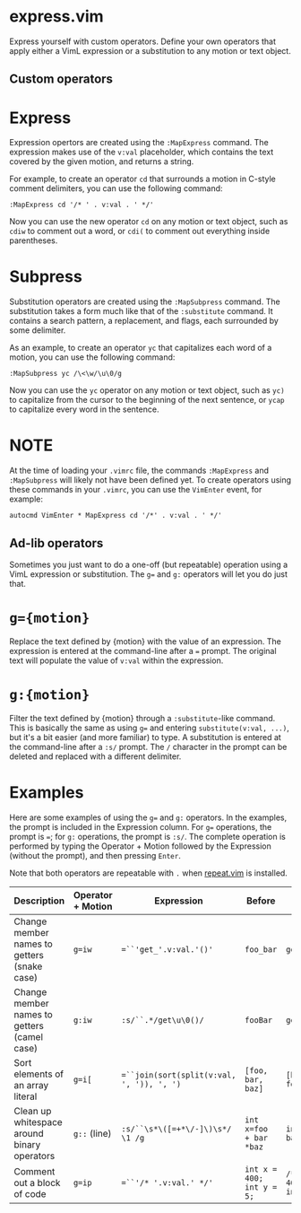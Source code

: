 express.vim
===========

Express yourself with custom operators. Define your own operators that apply
either a VimL expression or a substitution to any motion or text object.

Custom operators
----------------

# Express

Expression opertors are created using the `:MapExpress` command. The expression
makes use of the `v:val` placeholder, which contains the text covered by the
given motion, and returns a string.

For example, to create an operator `cd` that surrounds a motion in C-style
comment delimiters, you can use the following command:

    :MapExpress cd '/* ' . v:val . ' */'

Now you can use the new operator `cd` on any motion or text object, such as
`cdiw` to comment out a word, or `cdi(` to comment out everything inside
parentheses.

# Subpress

Substitution operators are created using the `:MapSubpress` command. The
substitution takes a form much like that of the `:substitute` command. It
contains a search pattern, a replacement, and flags, each surrounded by some
delimiter.

As an example, to create an operator `yc` that capitalizes each word of a
motion, you can use the following command:

    :MapSubpress yc /\<\w/\u\0/g

Now you can use the `yc` operator on any motion or text object, such as `yc)`
to capitalize from the cursor to the beginning of the next sentence, or `ycap`
to capitalize every word in the sentence.

# NOTE

At the time of loading your `.vimrc` file, the commands `:MapExpress` and
`:MapSubpress` will likely not have been defined yet. To create operators using
these commands in your `.vimrc`, you can use the `VimEnter` event, for example:

    autocmd VimEnter * MapExpress cd '/*' . v:val . ' */'

Ad-lib operators
----------------

Sometimes you just want to do a one-off (but repeatable) operation using a VimL
expression or substitution. The `g=` and `g:` operators will let you do just
that.

# `g={motion}`

Replace the text defined by {motion} with the value of an expression. The
expression is entered at the command-line after a `=` prompt. The original text
will populate the value of `v:val` within the expression.

# `g:{motion}`

Filter the text defined by {motion} through a `:substitute`-like command. This
is basically the same as using `g=` and entering `substitute(v:val, ...)`, but
it's a bit easier (and more familiar) to type. A substitution is entered at the
command-line after a `:s/` prompt. The `/` character in the prompt can be
deleted and replaced with a different delimiter.

# Examples

Here are some examples of using the `g=` and `g:` operators. In the examples,
the prompt is included in the Expression column. For `g=` operations, the
prompt is `=`; for `g:` operations, the prompt is `:s/`. The complete operation
is performed by typing the Operator + Motion followed by the Expression
(without the prompt), and then pressing `Enter`.

Note that both operators are repeatable with `.` when [repeat.vim][1] is
installed.

Description | Operator + Motion | Expression | Before | After
--- | --- | --- | --- | ---
Change member names to getters (snake case) | `g=iw` | `=``'get_'.v:val.'()'` | `foo_bar` | `get_foo_bar()`
Change member names to getters (camel case) | `g:iw` | `:s/``.*/get\u\0()/` | `fooBar` | `getFooBar()`
Sort elements of an array literal | `g=i[` | `=``join(sort(split(v:val, ', ')), ', ')` | `[foo, bar, baz]` | `[bar, baz, foo]`
Clean up whitespace around binary operators | `g::` (line) | `:s/``\s*\([=+*\/-]\)\s*/ \1 /g` | `int x=foo   + bar *baz` | `int x = foo + bar * baz`
Comment out a block of code | `g=ip` | `=``'/* '.v:val.' */'` | `int x = 400;`<br/>`int y = 5;` | `/* int x = 400;`<br/>`int y = 5; */`

  [1]: https://github.com/tpope/vim-repeat
